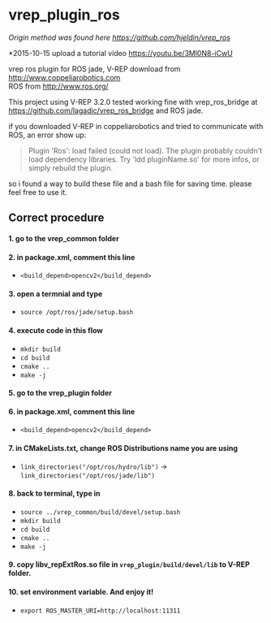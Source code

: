 vrep_plugin_ros
========
*Origin method was found here https://github.com/hjeldin/vrep_ros*

*2015-10-15 upload a tutorial video https://youtu.be/3Ml0N8-iCwU

vrep ros plugin for ROS jade, V-REP download from http://www.coppeliarobotics.com   
ROS from http://www.ros.org/

This project using V-REP 3.2.0 tested working fine with vrep_ros_bridge at https://github.com/lagadic/vrep_ros_bridge
and ROS jade.

if you downloaded V-REP in coppeliarobotics and tried to communicate with ROS,
an error show up:
>Plugin 'Ros': load failed (could not load). 
>The plugin probably couldn't load dependency libraries. 
>Try 'ldd pluginName.so' for more infos, or simply rebuild the plugin.

so i found a way to build these file and a bash file for saving time. please feel free to use it.

## Correct procedure

#### 1. go to the vrep_common folder
#### 2. in package.xml, comment this line
* `<build_depend>opencv2</build_depend>`

#### 3. open a termnial and type
* `source /opt/ros/jade/setup.bash`

#### 4. execute code in this flow 

* `mkdir build`
* `cd build`
* `cmake ..`
* `make -j`

#### 5. go to the vrep_plugin folder
#### 6. in package.xml, comment this line
* `<build_depend>opencv2</build_depend>`

#### 7. in CMakeLists.txt, change ROS Distributions name you are using
* `link_directories("/opt/ros/hydro/lib")` -> `link_directories("/opt/ros/jade/lib")`

#### 8. back to terminal, type in 

* `source ../vrep_common/build/devel/setup.bash`
* `mkdir build`
* `cd build`
* `cmake ..`
* `make -j`

#### 9. copy libv_repExtRos.so file in `vrep_plugin/build/devel/lib` to V-REP folder.

#### 10. set environment variable. And enjoy it!
* `export ROS_MASTER_URI=http://localhost:11311`
